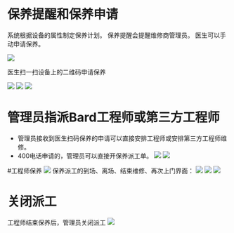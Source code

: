 
# 保养提醒和保养申请
系统根据设备的属性制定保养计划。
保养提醒会提醒维修商管理员。
医生可以手动申请保养。

![](/assets/图片27.png)

医生扫一扫设备上的二维码申请保养

![](/assets/未命名1527214994.png)
![](/assets/未命名1527218807.png)
![](/assets/未命名1527232699.png)

# 管理员指派Bard工程师或第三方工程师
* 管理员接收到医生扫码保养的申请可以直接安排工程师或安排第三方工程师维修。
* 400电话申请的，管理员可以直接开保养派工单。
![](/assets/未命名1527233099.png)
![](/assets/未命名1527233113.png)

#工程师保养
![](/assets/图片9.png)
保养派工的到场、离场、结束维修、再次上门界面：
![](/assets/未命名1527233586.png)
![](/assets/未命名1527233596.png)
![](/assets/未命名1527233752.png)

# 关闭派工
工程师结束保养后，管理员关闭派工
![](/assets/未命名1527233982.png)







